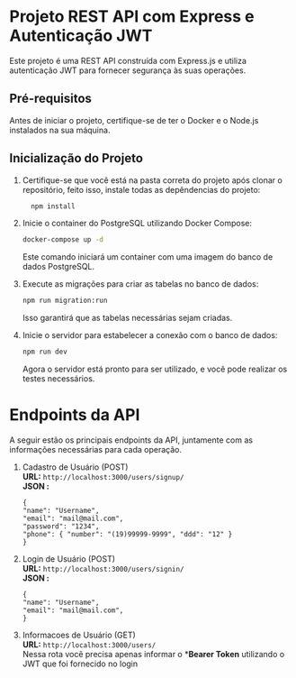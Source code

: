 
# Projeto REST API com Express e Autenticação JWT

Este projeto é uma REST API construída com Express.js e utiliza autenticação JWT para fornecer segurança às suas operações.

## Pré-requisitos

Antes de iniciar o projeto, certifique-se de ter o Docker e o Node.js instalados na sua máquina.

## Inicialização do Projeto
1. Certifique-se que você está na pasta correta do projeto após clonar o repositório, feito isso, instale todas as depêndencias do projeto:
	```bash
	  npm install
3. Inicie o container do PostgreSQL utilizando Docker Compose:

    ```bash
    docker-compose up -d
    ```

   Este comando iniciará um container com uma imagem do banco de dados PostgreSQL.

4. Execute as migrações para criar as tabelas no banco de dados:

    ```bash
    npm run migration:run
    ```

   Isso garantirá que as tabelas necessárias sejam criadas.

5. Inicie o servidor para estabelecer a conexão com o banco de dados:

    ```bash
    npm run dev
    ```

   Agora o servidor está pronto para ser utilizado, e você pode realizar os testes necessários.


# Endpoints da API 
A seguir estão os principais endpoints da API, juntamente com as informações necessárias para cada operação. 
1. Cadastro de Usuário (POST)  
 **URL:**  `http://localhost:3000/users/signup/`  
 **JSON :** 
	  ```
	 { 
	 "name": "Username", 
	 "email": "mail@mail.com", 
	 "password": "1234", 
	 "phone": { "number": "(19)99999-9999", "ddd": "12" } 
	 }
	 
2. Login de Usuário (POST)  
 **URL:**  `http://localhost:3000/users/signin/`  
 **JSON :** 
	  ```
	 { 
	 "name": "Username", 
	 "email": "mail@mail.com", 
	 }
	 
3. Informacoes de Usuário (GET)  
	**URL:**  `http://localhost:3000/users/`  
	Nessa rota você precisa apenas informar o ***Bearer Token** utilizando o JWT que foi fornecido no login